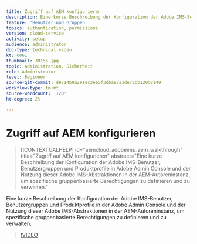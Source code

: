 ```yaml
---
title: Zugriff auf AEM konfigurieren
description: Eine kurze Beschreibung der Konfiguration der Adobe IMS-Benutzer, Benutzergruppen und Produktprofile in der Adobe Admin Console und der Nutzung dieser Adobe IMS-Abstraktionen in der AEM-Autoreninstanz, um spezifische gruppenbasierte Berechtigungen zu definieren und zu verwalten.
feature: 'Benutzer und Gruppen '
topics: authentication, permissions
version: cloud-service
activity: setup
audience: administrator
doc-type: technical video
kt: 6061
thumbnail: 39155.jpg
topic: Administration, Sicherheit
role: Administrator
level: Beginner
source-git-commit: d9714b9a291ec3ee5f3dba9723de72bb120d2149
workflow-type: tm+mt
source-wordcount: '120'
ht-degree: 2%

---
```



# Zugriff auf AEM konfigurieren

>[!CONTEXTUALHELP]
>id="aemcloud_adobeims_aem_walkthrough"
>title="Zugriff auf AEM konfigurieren"
>abstract="Eine kurze Beschreibung der Konfiguration der Adobe IMS-Benutzer, Benutzergruppen und Produktprofile in Adobe Admin Console und der Nutzung dieser Adobe IMS-Abstraktionen in der AEM-Autoreninstanz, um spezifische gruppenbasierte Berechtigungen zu definieren und zu verwalten."

Eine kurze Beschreibung der Konfiguration der Adobe IMS-Benutzer, Benutzergruppen und Produktprofile in der Adobe Admin Console und der Nutzung dieser Adobe IMS-Abstraktionen in der AEM-Autoreninstanz, um spezifische gruppenbasierte Berechtigungen zu definieren und zu verwalten.

>[!VIDEO](https://video.tv.adobe.com/v/39155/?quality=12&learn=on)
